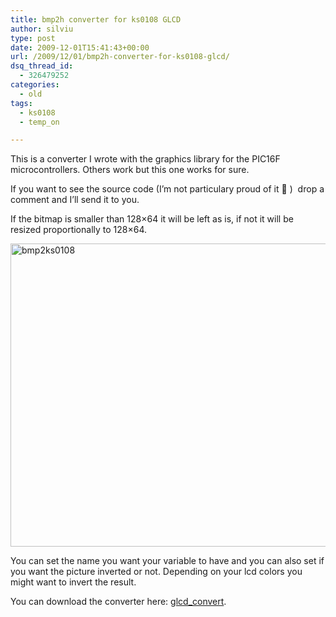 ```yaml
---
title: bmp2h converter for ks0108 GLCD
author: silviu
type: post
date: 2009-12-01T15:41:43+00:00
url: /2009/12/01/bmp2h-converter-for-ks0108-glcd/
dsq_thread_id:
  - 326479252
categories:
  - old
tags:
  - ks0108
  - temp_on

---
```

This is a converter I wrote with the graphics library for the PIC16F microcontrollers. Others work but this one works for sure.

If you want to see the source code (I&#8217;m not particulary proud of it 🙂 )  drop a comment and I&#8217;ll send it to you.

If the bitmap is smaller than 128&#215;64 it will be left as is, if not it will be resized proportionally to 128&#215;64.

[<img decoding="async" loading="lazy" class="aligncenter size-full wp-image-596" title="bmp2ks0108" src="http://blog.silviuvulcan.ro/wp-content/uploads/sites/2/2009/12/bmp2ks0108.jpg" alt="bmp2ks0108" width="618" height="485" />][1]

You can set the name you want your variable to have and you can also set if you want the picture inverted or not. Depending on your lcd colors you might want to invert the result.

You can download the converter here: [glcd_convert][2].

 [1]: http://blog.silviuvulcan.ro/wp-content/uploads/sites/2/2009/12/bmp2ks0108.jpg
 [2]: http://blog.silviuvulcan.ro/wp-content/uploads/sites/2/2009/12/glcd_convert.zip